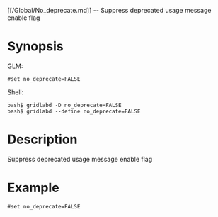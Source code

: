 [[/Global/No_deprecate.md]] -- Suppress deprecated usage message enable flag

# Synopsis
GLM:
~~~
#set no_deprecate=FALSE
~~~
Shell:
~~~
bash$ gridlabd -D no_deprecate=FALSE
bash$ gridlabd --define no_deprecate=FALSE
~~~

# Description

Suppress deprecated usage message enable flag

# Example

~~~
#set no_deprecate=FALSE
~~~
